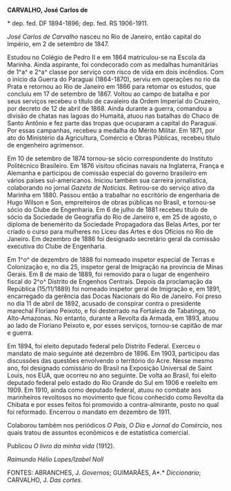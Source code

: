 **CARVALHO, José Carlos de**

\* dep. fed. DF 1894-1896; dep. fed. RS 1906-1911.

*José Carlos de Carvalho* nasceu no Rio de Janeiro, então capital do
Império, em 2 de setembro de 1847.

Estudou no Colégio de Pedro II e em 1864 matriculou-se na Escola da
Marinha. Ainda aspirante, foi condecorado com as medalhas humanitárias
de 1^a^ e 2^a^ classe por serviço com risco de vida em dois incêndios.
Com o início da Guerra do Paraguai (1864-1870), serviu em operações no
rio da Prata e retornou ao Rio de Janeiro em 1866 para retomar os
estudos, que concluiu em 17 de setembro de 1867. Voltou ao campo de
batalha e por seus serviços recebeu o título de cavaleiro da Ordem
Imperial do Cruzeiro, por decreto de 12 de abril de 1868. Ainda durante
a guerra, comandou a divisão de chatas nas lagoas do Humaitá, atuou nas
batalhas do Chaco de Santo Antônio e fez parte das tropas que ocuparam a
capital do Paraguai. Por essas campanhas, recebeu a medalha do Mérito
Militar. Em 1871, por ato do Ministério da Agricultura, Comércio e Obras
Públicas, recebeu título de engenheiro agrimensor.

Em 10 de setembro de 1874 tornou-se sócio correspondente do Instituto
Politécnico Brasileiro. Em 1876 visitou oficinas navais na Inglaterra,
França e Alemanha e participou de comissão especial do governo
brasileiro em vários países sul-americanos. Iniciou também sua carreira
jornalística, colaborando no jornal *Gazeta de Notícias*. Retirou-se do
serviço ativo da Marinha em 1880. Passou então a trabalhar no escritório
de engenharia de Hugo Wilson e Son, empreiteiros de obras públicas no
Brasil, e tornou-se sócio do Clube de Engenharia. Em 6 de julho de 1881
recebeu título de sócio da Sociedade de Geografia do Rio de Janeiro e,
em 25 de agosto, o diploma de benemérito da Sociedade Propagadora das
Belas Artes, por ter criado o curso para mulheres no Liceu das Artes e
dos Ofícios no Rio de Janeiro. Em dezembro de 1886 foi designado
secretário geral da comissão executiva do Clube de Engenharia.

Em 1^o^ de dezembro de 1888 foi nomeado inspetor especial de Terras e
Colonização e, no dia 25, inspetor geral de Imigração na província de
Minas Gerais. Em 8 de maio de 1889, foi removido para o lugar de
engenheiro fiscal do 2^o^ Distrito de Engenhos Centrais. Depois da
proclamação da República (15/11/1889) foi nomeado inspetor geral de
Imigração e, em 1891, encarregado da gerência das Docas Nacionais do Rio
de Janeiro. Foi preso no dia 11 de abril de 1892, acusado de conspirar
contra o presidente marechal Floriano Peixoto, e foi desterrado na
Fortaleza de Tabatinga, no Alto-Amazonas. No entanto, durante a Revolta
da Armada, em 1893, atuou ao lado de Floriano Peixoto e, por esses
serviços, tornou-se capitão de mar e guerra.

Em 1894, foi eleito deputado federal pelo Distrito Federal. Exerceu o
mandato de maio seguinte até dezembro de 1896. Em 1903, participou das
discussões das questões envolvendo o território do Acre. Nesse mesmo
ano, foi designado comissário do Brasil na Exposição Universal de Saint
Louis, nos EUA, que ocorreu no ano seguinte. De volta ao Brasil, foi
eleito deputado federal pelo estado do Rio Grande do Sul em 1906 e
reeleito em 1909. Em 1910, ainda como deputado federal, atuou no combate
aos marinheiros revoltosos no movimento que ficou conhecido como Revolta
da Chibata e por esses feitos foi promovido a contra-almirante, posto no
qual foi reformado. Encerrou o mandato em dezembro de 1911.

Colaborou também nos periódicos *O País*, *O Dia* e *Jornal do
Comércio*, nos quais tratou de assuntos econômicos e de estatística
comercial.

Publicou *O livro da minha vida* (1912).

*Raimundo Hélio Lopes/Izabel Noll*

FONTES: ABRANCHES, J. *Governos*; GUIMARÃES, A*.* *Diccionario*;
CARVALHO, J. *Das cortes*.
